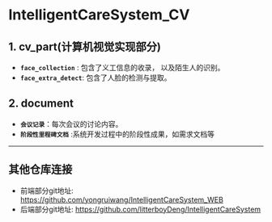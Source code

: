 # IntelligentCareSystem_CV

## 1. cv_part(计算机视觉实现部分)
-  **`face_collection`** : 包含了义工信息的收录， 以及陌生人的识别。
- **`face_extra_detect`**: 包含了人脸的检测与提取。

## 2. document
- **`会议记录`**：每次会议的讨论内容。
- **`阶段性里程碑文档`** :系统开发过程中的阶段性成果，如需求文档等
----



## 其他仓库连接

- 前端部分git地址:  https://github.com/yongruiwang/IntelligentCareSystem_WEB
- 后端部分git地址: https://github.com/litterboyDeng/IntelligentCareSystem
<!--stackedit_data:
eyJoaXN0b3J5IjpbLTMzMTM5OTA5NSw5NzY1MjQ5NTMsMTgwND
EwOTI0LC02NTE4OTM2NjFdfQ==
-->